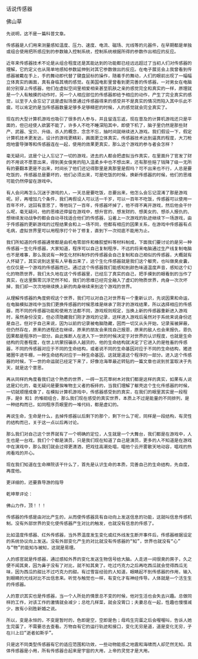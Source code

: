 话说传感器

佛山草


    先说明，这不是一篇科普文章。

    传感器是人们用来测量感知温度、压力、速度、电流、磁场、光线等的元器件，在早期都是单独或组合使用把所感应到的参数输入控制系统，控制系统根据所得的参数作出相应的反应。

    近年来传感器技术不论是从组合程度还是其能达到的功能都已经远远超过了当初人们对传感器的理解，它的定义也从简单地感知参数延伸到对其它参数做出的反应。在电子展览会上我曾看到传感器被戴在手上，手的舞动即代替了键盘鼠标的操作，随着手的舞动，人们的眼前出现了一幅幅立体真实的画面，真有身临其境的感觉。在美国电影里曾看到更完善的传感器，一对男女在电脑前分别穿上传感器，他们在虚拟空间里相爱相亲甚至肌肤之亲的感觉完全和真实的一样，原理就是一个人有触摸的动作时，另一个人相应部位的传感器即给予相应的动作，产生了完全真实的感觉，以至于人会忘记了这是虚拟场景通过传感器得来的感受并不是真实的情况而陷入其中乐此不疲。可以肯定的是当传感器数量足够多足够精密的时候，人的感觉就会完全真实了。

    现在的大型计算机游戏也吸引了很多的人参与，并且留连忘返，现在普及的计算机游戏还只是平面的，但已经使人欲罢不能了，许多人不吃不睡深陷其中，即使下机了，脑子里仍然是那些财产、武器、宝贝、升级、杀人的概念，念念不忘，抽时间就继续进入游戏。我们假设一下，假定计算机技术更发达，设计的游戏更精彩，画面更立体真实，传感器技术达到逼真的程度，大刀枪炮地雷导弹等和传感器连在一起，使用的效果更真实，那么这个游戏的参与者会怎样？

    毫无疑问，这是个让人忘记了一切的游戏，进去的人都会把虚拟当作真实，在里面升了官发了财的不用说不愿意出来，得到美女俊男的陷入温柔乡中也不想出来，还有那些赔了钱降了级一无所有的要翻本更是不出来，时间长了他们还记得那里是真那里是假吗？可不出来也不行，人总是要吃饭的，传感器总是要坏的，他们必须出来，可是吃饭的时候，换新传感器的时候，他们的思维可能仍然停留在游戏中。

    有人会问再怎么沉迷于游戏的人，一天总是要吃饭，总要出来，他怎么会忘记混淆了那是游戏呢。好，再增加几个条件，我们再假设人可以活一千岁，可以一百年不吃饭，传感器可以使用一百年不坏，这回有意思了，等他玩了一百年，传感器坏掉了，他不得不离开游戏，然后他会干什么呢，毫无疑问，他的思维还停留在游戏中，想升官的、想发财的、想美女的、想杀人报仇的、想继续发动战争的都会自动寻找适合他们的传感器，沿着上一次游戏的轨迹继续下一场游戏，由于传感器的更新游戏的过程结果会和上一场不同，但都有相应的因果关系，在游戏中传感器有点毛病，虚拟世界里可以用程序打个补丁修复，直到下一次彻底不能用为止。

    我们所知道的传感器通常都是由机电零部件和橡胶塑料等材料制成，下面我们要讨论的是另一种传感器－生化传感器，大家知道，程序可以自己复制程序，不远的将来电脑通过生产线复制电脑也不是难事，那么我说有一种生化材料制作的传感器会自己复制和自己相似的传感器，大概就有人怀疑了，其实说到这里有人早看出来了，这个生化传感器就是我们这个躯壳，也叫做臭皮囊，也仅仅是一个游戏的传感器而已。通过这个传感器我们能感知到颜色味道温度声音，感知这个幻化的物质世界，我们太久地在这个传感器里，已经忘了真实的自己，把手摸到的眼看到的当作了真实，在这里飘零沉浮茫然不知，我们的思维已经完全融入了虚幻的物质世界，肉身一次次坏掉，我们却一次次地继续换上新的肉身继续来到这个游戏的世界。

    从理解传感器的角度俯视这个世界，我们可以对自己对世界有一个重新认识，先说因果和命运，在电脑模拟游戏中当我们更换传感器的时候思维是继承了刚才的游戏结果，所以选择相应的传感器，而不同的传感器功能和使用方法都不同，游戏规则规定，当换上新的传感器重新进入游戏时，虽然身份没变，但必须隐藏我们刚才游戏的记录，这样进入游戏后虽然对于系统来说身份还是自己，但对于自己来说，因为以前的记录被电脑隐藏，因而一切又从头开始，记录虽被屏蔽，但仍然存在，原来的进程还在继续，原来的朋友会来找自己报恩，原来的敌人也会来报仇，恩仇因果都是程序的一部分。由此推断人在进入下一世的时候决定于对世界的认识程度，也就是生命结构的完善程度，在世上坑蒙拐骗杀人越货的，他的生命结构就决定了它进入的是牲畜的传感器，不同的传感器对应于不同的生命结构，或者说不同的生命基因对应于不同的生命结构，猪进猪圈牛进牛棚，一种生命结构对应于一种生命基因，这就是道这个程序的一部分。进入这个传感器的时候，下一世的命运就已经定下来了，好像沧海草最近转贴的一篇文章也说到贫富取决于先天，就是这个意思。

    再从同样的角度看我们这个熟悉的世界，一砖一瓦花草树木对我们都是这样的真实，如果有人说这是幻化的，毫无疑问是要挨唯物主义者的板砖的，当我们理解了躯壳这个生化传感器的时候，一切就顺理成章了，在模拟计算机游戏中，传感器感受到的真实，在我们的眼里其实是一段程序，是0 和1 的堆砌组合，那么我们现在感受的真实世界，本质上不过是能量的不同排列，是一种结构而已，如同程序员眼里的一堆代码，都是虚幻的。

    再说生命，生命是什么，去掉传感器以后剩下的那个，剩下什么了呢，同样是一段结构，有灵性的结构而已，关于这一点以后再讨论。

    那么我们对自己这个世界就有了一个明确的定位，人生就是一个大舞台，我们都是在游戏中，人生也是一台戏，我们个个都是演员，只是我们现在知道了自己是演员，更多的人不知道是在游戏中在演戏中，那么我们就会过得更潇洒，把戏往高潮处唱，唱他个云开雾散天地动容，唱戏的热闹看戏的开心。

    现在我们知道在生命禅院该干什么了，首先是认识生命的本质，完善自己的生命结构，先自度，再度他。

    更详细的，还要靠导游的指导

    乾坤草评论：

    佛山力作，顶！！！

    传感器的传感是由对比产生的，从而使传感器具有自动向上发送信息的功能，这就叫信息传感机制。没有外部世界的变化使传感器产生对比的触发，也就没有信息的传感了。

    比如温度传感器、红外传感器，当外界温度发生变化或红外线发生断开事件后，传感器根据设定的系统协议向上发送。没有外部变化产生的对比就没有传感器的“知”，世界也就没有“心” 与“物”的能知与被知，这就是易理。

    人的感官就是传感器，通过感知外界的变化发送生物信号给大脑。人走进一间很臭的房子，久之便不闻其臭，因为鼻子没有了对比，就不知其臭了。吃过巧克力之后再吃西瓜就会觉得西瓜无味，因为西瓜的甜比不过巧克力的甜。有过雪盲经验的人知道，眼睛起不到传感器的作用，输入到眼睛的光线对比不出信息来。听觉与触觉也一样，有变化才有神经传导。人体就是一个活生生的传感器。

    人的意识其实也是传感器，当一个人所处的情景总不变的时候，他对生活也会失去兴趣。总做同样的工作，对该工作的激情就会减少；总吃几样菜，就会没胃口；夫妻总在一起，性趣也慢慢减少，故有小别胜新婚之说。

    所以，变是永恒的，不变是暂时的，色即是空，空即是色；母鸡生完蛋之后会喔喔叫，告诉人她生完蛋了，不需要总去查看。万物自有它的运行轨迹和接口，变化无穷是道，道是变化无穷，子在川上曰“逝者如斯乎”。

    只是这不同类型传感器有它的适应范围和功效，一些动物能感之地震和海啸而人却茫然无知。具体传感器是小用，所有传感器合起来是宇宙的大用，上帝的灵觉才是大用。



